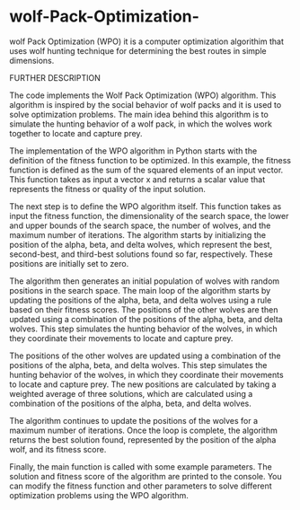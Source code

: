 # wolf-Pack-Optimization-
wolf Pack Optimization (WPO) it is a computer optimization algorithim that uses wolf hunting technique for determining the best routes in simple dimensions.


FURTHER DESCRIPTION

The code implements the Wolf Pack Optimization (WPO) algorithm. This algorithm is inspired by the social behavior of wolf packs and it is used to solve optimization problems. The main idea behind this algorithm is to simulate the hunting behavior of a wolf pack, in which the wolves work together to locate and capture prey.

The implementation of the WPO algorithm in Python starts with the definition of the fitness function to be optimized. In this example, the fitness function is defined as the sum of the squared elements of an input vector. This function takes as input a vector x and returns a scalar value that represents the fitness or quality of the input solution.

The next step is to define the WPO algorithm itself. This function takes as input the fitness function, the dimensionality of the search space, the lower and upper bounds of the search space, the number of wolves, and the maximum number of iterations. The algorithm starts by initializing the position of the alpha, beta, and delta wolves, which represent the best, second-best, and third-best solutions found so far, respectively. These positions are initially set to zero.

The algorithm then generates an initial population of wolves with random positions in the search space. The main loop of the algorithm starts by updating the positions of the alpha, beta, and delta wolves using a rule based on their fitness scores. The positions of the other wolves are then updated using a combination of the positions of the alpha, beta, and delta wolves. This step simulates the hunting behavior of the wolves, in which they coordinate their movements to locate and capture prey.

The positions of the other wolves are updated using a combination of the positions of the alpha, beta, and delta wolves. This step simulates the hunting behavior of the wolves, in which they coordinate their movements to locate and capture prey. The new positions are calculated by taking a weighted average of three solutions, which are calculated using a combination of the positions of the alpha, beta, and delta wolves.

The algorithm continues to update the positions of the wolves for a maximum number of iterations. Once the loop is complete, the algorithm returns the best solution found, represented by the position of the alpha wolf, and its fitness score.

Finally, the main function is called with some example parameters. The solution and fitness score of the algorithm are printed to the console. You can modify the fitness function and other parameters to solve different optimization problems using the WPO algorithm.
